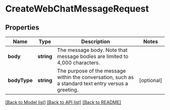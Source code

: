 # CreateWebChatMessageRequest

## Properties
Name | Type | Description | Notes
------------ | ------------- | ------------- | -------------
**body** | **string** | The message body. Note that message bodies are limited to 4,000 characters. | 
**bodyType** | **string** | The purpose of the message within the conversation, such as a standard text entry versus a greeting. | [optional] 

[[Back to Model list]](../README.md#documentation-for-models) [[Back to API list]](../README.md#documentation-for-api-endpoints) [[Back to README]](../README.md)



